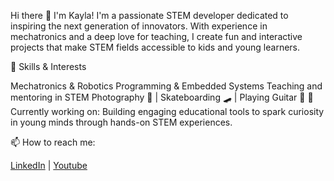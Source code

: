 Hi there 👋 I'm Kayla!
I'm a passionate STEM developer dedicated to inspiring the next generation of innovators. With experience in mechatronics and a deep love for teaching, I create fun and interactive projects that make STEM fields accessible to kids and young learners.


🔧 Skills & Interests

Mechatronics & Robotics
Programming & Embedded Systems
Teaching and mentoring in STEM
Photography 📸 | Skateboarding 🛹 | Playing Guitar 🎸
🌱 Currently working on:
Building engaging educational tools to spark curiosity in young minds through hands-on STEM experiences.


📫 How to reach me:

[LinkedIn](https://www.linkedin.com/in/mikayla-remolacio-205166265/) | [Youtube](https://www.youtube.com/@imjustkayla04) 
<!---
kalremo/kalremo is a ✨ special ✨ repository because its `README.md` (this file) appears on your GitHub profile.
You can click the Preview link to take a look at your changes.
--->
